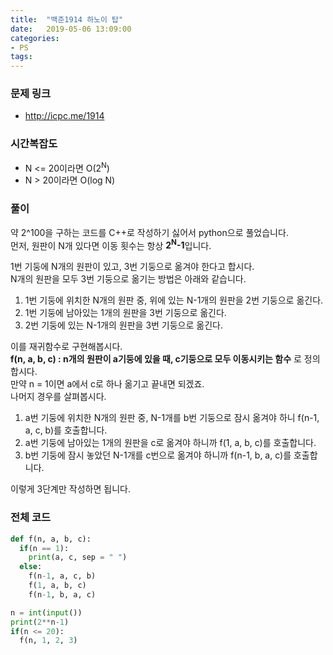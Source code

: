 ```yaml
---
title:  "백준1914 하노이 탑"
date:   2019-05-06 13:09:00
categories:
- PS
tags:
---
```


### 문제 링크
* http://icpc.me/1914

### 시간복잡도
* N <= 20이라면 O(2<sup>N</sup>)
* N > 20이라면 O(log N)

### 풀이
약 2^100을 구하는 코드를 C++로 작성하기 싫어서 python으로 풀었습니다.<Br>
먼저, 원판이 N개 있다면 이동 횟수는 항상 <b>2<sup>N</sup>-1</b>입니다.

1번 기둥에 N개의 원판이 있고, 3번 기둥으로 옮겨야 한다고 합시다.<br>
N개의 원판을 모두 3번 기둥으로 옮기는 방법은 아래와 같습니다.

1. 1번 기둥에 위치한 N개의 원판 중, 위에 있는 N-1개의 원판을 2번 기둥으로 옮긴다.
2. 1번 기둥에 남아있는 1개의 원판을 3번 기둥으로 옮긴다.
3. 2번 기둥에 있는 N-1개의 원판을 3번 기둥으로 옮긴다.

이를 재귀함수로 구현해봅시다.<br>
<b>f(n, a, b, c) : n개의 원판이 a기둥에 있을 때, c기둥으로 모두 이동시키는 함수</b> 로 정의합시다.<br>
만약 n = 1이면 a에서 c로 하나 옮기고 끝내면 되겠죠.<br>
나머지 경우를 살펴봅시다.

1. a번 기둥에 위치한 N개의 원판 중, N-1개를 b번 기둥으로 잠시 옮겨야 하니 f(n-1, a, c, b)를 호출합니다.
2. a번 기둥에 남아있는 1개의 원판을 c로 옮겨야 하니까 f(1, a, b, c)를 호출합니다.
3. b번 기둥에 잠시 놓았던 N-1개를 c번으로 옮겨야 하니까 f(n-1, b, a, c)를 호출합니다.

이렇게 3단계만 작성하면 됩니다.

### 전체 코드
```python
def f(n, a, b, c):
  if(n == 1):
    print(a, c, sep = " ")
  else:
    f(n-1, a, c, b)
    f(1, a, b, c)
    f(n-1, b, a, c)

n = int(input())
print(2**n-1)
if(n <= 20):
  f(n, 1, 2, 3)
```
